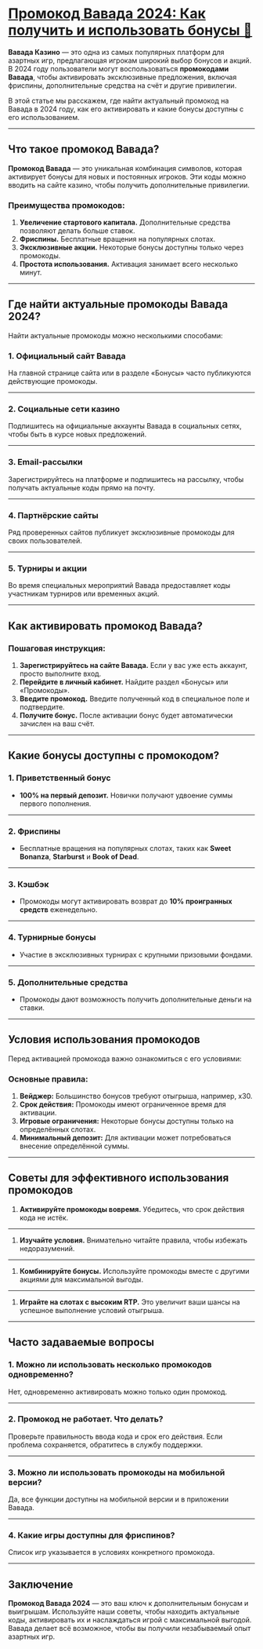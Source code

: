 # [Промокод Вавада 2024: Как получить и использовать бонусы 🎰](https://partnervavadarv.com?promo=75590753-cc8b-4c4a-8d71-99b7a2293439-jud\&target=register)

**Вавада Казино** — это одна из самых популярных платформ для азартных игр, предлагающая игрокам широкий выбор бонусов и акций. В 2024 году пользователи могут воспользоваться **промокодами Вавада**, чтобы активировать эксклюзивные предложения, включая фриспины, дополнительные средства на счёт и другие привилегии.

В этой статье мы расскажем, где найти актуальный промокод на Вавада в 2024 году, как его активировать и какие бонусы доступны с его использованием.

***

## Что такое промокод Вавада?

**Промокод Вавада** — это уникальная комбинация символов, которая активирует бонусы для новых и постоянных игроков. Эти коды можно вводить на сайте казино, чтобы получить дополнительные привилегии.

### Преимущества промокодов:

1. **Увеличение стартового капитала.**
   Дополнительные средства позволяют делать больше ставок.
2. **Фриспины.**
   Бесплатные вращения на популярных слотах.
3. **Эксклюзивные акции.**
   Некоторые бонусы доступны только через промокоды.
4. **Простота использования.**
   Активация занимает всего несколько минут.

***

## Где найти актуальные промокоды Вавада 2024?

Найти актуальные промокоды можно несколькими способами:

### 1. Официальный сайт Вавада

На главной странице сайта или в разделе «Бонусы» часто публикуются действующие промокоды.

***

### 2. Социальные сети казино

Подпишитесь на официальные аккаунты Вавада в социальных сетях, чтобы быть в курсе новых предложений.

***

### 3. Email-рассылки

Зарегистрируйтесь на платформе и подпишитесь на рассылку, чтобы получать актуальные коды прямо на почту.

***

### 4. Партнёрские сайты

Ряд проверенных сайтов публикует эксклюзивные промокоды для своих пользователей.

***

### 5. Турниры и акции

Во время специальных мероприятий Вавада предоставляет коды участникам турниров или временных акций.

***

## Как активировать промокод Вавада?

### Пошаговая инструкция:

1. **Зарегистрируйтесь на сайте Вавада.**
   Если у вас уже есть аккаунт, просто выполните вход.
2. **Перейдите в личный кабинет.**
   Найдите раздел «Бонусы» или «Промокоды».
3. **Введите промокод.**
   Введите полученный код в специальное поле и подтвердите.
4. **Получите бонус.**
   После активации бонус будет автоматически зачислен на ваш счёт.

***

## Какие бонусы доступны с промокодом?

### 1. Приветственный бонус

* **100% на первый депозит.**
  Новички получают удвоение суммы первого пополнения.

***

### 2. Фриспины

* Бесплатные вращения на популярных слотах, таких как **Sweet Bonanza**, **Starburst** и **Book of Dead**.

***

### 3. Кэшбэк

* Промокоды могут активировать возврат до **10% проигранных средств** еженедельно.

***

### 4. Турнирные бонусы

* Участие в эксклюзивных турнирах с крупными призовыми фондами.

***

### 5. Дополнительные средства

* Промокоды дают возможность получить дополнительные деньги на ставки.

***

## Условия использования промокодов

Перед активацией промокода важно ознакомиться с его условиями:

### Основные правила:

1. **Вейджер:**
   Большинство бонусов требуют отыгрыша, например, x30.
2. **Срок действия:**
   Промокоды имеют ограниченное время для активации.
3. **Игровые ограничения:**
   Некоторые бонусы доступны только на определённых слотах.
4. **Минимальный депозит:**
   Для активации может потребоваться внесение определённой суммы.

***

## Советы для эффективного использования промокодов

1. **Активируйте промокоды вовремя.**
   Убедитесь, что срок действия кода не истёк.

***

1. **Изучайте условия.**
   Внимательно читайте правила, чтобы избежать недоразумений.

***

1. **Комбинируйте бонусы.**
   Используйте промокоды вместе с другими акциями для максимальной выгоды.

***

1. **Играйте на слотах с высоким RTP.**
   Это увеличит ваши шансы на успешное выполнение условий отыгрыша.

***

## Часто задаваемые вопросы

### 1. Можно ли использовать несколько промокодов одновременно?

Нет, одновременно активировать можно только один промокод.

***

### 2. Промокод не работает. Что делать?

Проверьте правильность ввода кода и срок его действия. Если проблема сохраняется, обратитесь в службу поддержки.

***

### 3. Можно ли использовать промокоды на мобильной версии?

Да, все функции доступны на мобильной версии и в приложении Вавада.

***

### 4. Какие игры доступны для фриспинов?

Список игр указывается в условиях конкретного промокода.

***

## Заключение

**Промокод Вавада 2024** — это ваш ключ к дополнительным бонусам и выигрышам. Используйте наши советы, чтобы находить актуальные коды, активировать их и наслаждаться игрой с максимальной выгодой. Вавада делает всё возможное, чтобы вы получили незабываемый опыт азартных игр.
